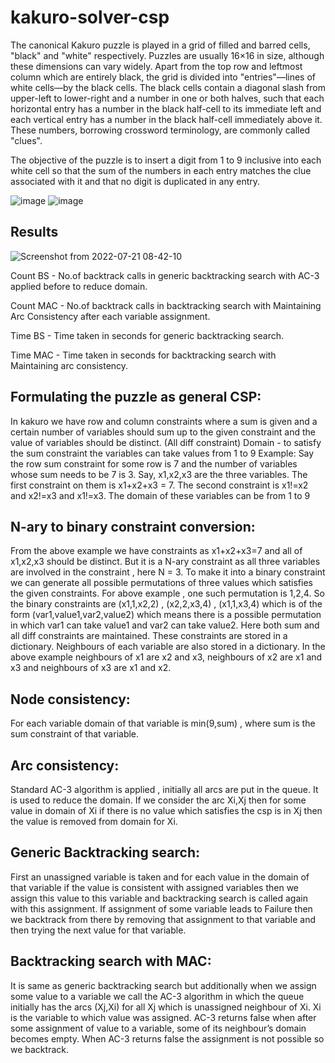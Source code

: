 # kakuro-solver-csp
The canonical Kakuro puzzle is played in a grid of filled and barred cells, "black" and "white" respectively. Puzzles are usually 16×16 in size, although these dimensions can vary widely. Apart from the top row and leftmost column which are entirely black, the grid is divided into "entries"—lines of white cells—by the black cells. The black cells contain a diagonal slash from upper-left to lower-right and a number in one or both halves, such that each horizontal entry has a number in the black half-cell to its immediate left and each vertical entry has a number in the black half-cell immediately above it. These numbers, borrowing crossword terminology, are commonly called "clues".

The objective of the puzzle is to insert a digit from 1 to 9 inclusive into each white cell so that the sum of the numbers in each entry matches the clue associated with it and that no digit is duplicated in any entry.


![image](https://user-images.githubusercontent.com/75631297/180121510-0a3bde63-7950-4f61-8ab0-fbdfe75ae9a9.png)
![image](https://user-images.githubusercontent.com/75631297/180121550-4e7476e9-1d6c-4bd5-a626-070ec8d0cb77.png)

## Results

![Screenshot from 2022-07-21 08-42-10](https://user-images.githubusercontent.com/75631297/180122053-b1a242fc-7fb9-4ab7-83b4-be3e566a5d5c.png)

Count BS - No.of backtrack calls in generic backtracking search with AC-3 applied before to reduce domain.

Count MAC - No.of backtrack calls in backtracking search with Maintaining Arc Consistency after each variable assignment.

Time BS - Time taken in seconds for generic backtracking search.

Time MAC - Time taken in seconds for backtracking search with Maintaining arc consistency.

## Formulating the puzzle as general CSP:

In kakuro we have row and column constraints where a sum is
given and a certain number of variables should sum up to the given
constraint and the value of variables should be distinct. (All diff
constraint)
Domain - to satisfy the sum constraint the variables can take values
from 1 to 9
Example:
Say the row sum constraint for some row is 7 and the number
of variables whose sum needs to be 7 is 3. Say, x1,x2,x3 are the
three variables. The first constraint on them is x1+x2+x3 = 7. The
second constraint is x1!=x2 and x2!=x3 and x1!=x3. The domain of
these variables can be from 1 to 9

## N-ary to binary constraint conversion:

From the above example we have constraints as x1+x2+x3=7
and all of x1,x2,x3 should be distinct. But it is a N-ary constraint as
all three variables are involved in the constraint , here N = 3.
To make it into a binary constraint we can generate all possible
permutations of three values which satisfies the given constraints.
For above example , one such permutation is 1,2,4. So the binary
constraints are (x1,1,x2,2) , (x2,2,x3,4) , (x1,1,x3,4) which is of the
form (var1,value1,var2,value2) which means there is a possible
permutation in which var1 can take value1 and var2 can take
value2. Here both sum and all diff constraints are maintained.
These constraints are stored in a dictionary. Neighbours of each
variable are also stored in a dictionary. In the above example
neighbours of x1 are x2 and x3, neighbours of x2 are x1 and x3 and
neighbours of x3 are x1 and x2.

## Node consistency:

For each variable domain of that variable is min(9,sum) ,
where sum is the sum constraint of that variable.

## Arc consistency:

Standard AC-3 algorithm is applied , initially all arcs are put in
the queue. It is used to reduce the domain. If we consider the arc
Xi,Xj then for some value in domain of Xi if there is no value which
satisfies the csp is in Xj then the value is removed from domain for
Xi.

## Generic Backtracking search:

First an unassigned variable is taken and for each value in the
domain of that variable if the value is consistent with assigned
variables then we assign this value to this variable and backtracking
search is called again with this assignment. If assignment of some
variable leads to Failure then we backtrack from there by removing
that assignment to that variable and then trying the next value for
that variable.

## Backtracking search with MAC:

It is same as generic backtracking search but additionally
when we assign some value to a variable we call the AC-3
algorithm in which the queue initially has the arcs (Xj,Xi) for all Xj
which is unassigned neighbour of Xi. Xi is the variable to which
value was assigned. AC-3 returns false when after some
assignment of value to a variable, some of its neighbour’s domain
becomes empty. When AC-3 returns false the assignment is not
possible so we backtrack.

